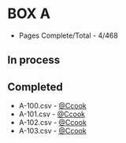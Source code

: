 BOX A
=======

* Pages Complete/Total - 4/468

## In process


## Completed

* A-100.csv - [@Ccook](http://www.github.com/Ccook)
* A-101.csv - [@Ccook](http://www.github.com/Ccook)
* A-102.csv - [@Ccook](http://www.github.com/Ccook)
* A-103.csv - [@Ccook](http://www.github.com/Ccook)


